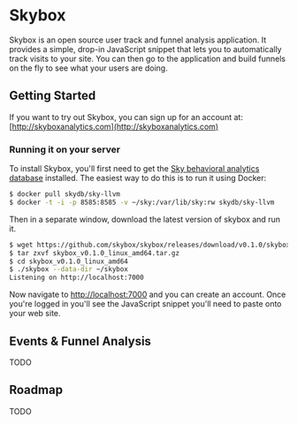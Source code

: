 Skybox
======

Skybox is an open source user track and funnel analysis application.
It provides a simple, drop-in JavaScript snippet that lets you to automatically track visits to your site.
You can then go to the application and build funnels on the fly to see what your users are doing.


## Getting Started

If you want to try out Skybox, you can sign up for an account at: [http://skyboxanalytics.com](http://skyboxanalytics.com)


### Running it on your server

To install Skybox, you'll first need to get the [Sky behavioral analytics database](http://github.com/skydb/sky) installed.
The easiest way to do this is to run it using Docker:

```sh
$ docker pull skydb/sky-llvm
$ docker -t -i -p 8585:8585 -v ~/sky:/var/lib/sky:rw skydb/sky-llvm 
```

Then in a separate window, download the latest version of skybox and run it.

```sh
$ wget https://github.com/skybox/skybox/releases/download/v0.1.0/skybox_v0.1.0_linux_amd64.tar.gz
$ tar zxvf skybox_v0.1.0_linux_amd64.tar.gz
$ cd skybox_v0.1.0_linux_amd64
$ ./skybox --data-dir ~/skybox
Listening on http://localhost:7000
```

Now navigate to [http://localhost:7000](http://localhost:7000) and you can create an account.
Once you're logged in you'll see the JavaScript snippet you'll need to paste onto your web site.


## Events & Funnel Analysis

TODO


## Roadmap

TODO


